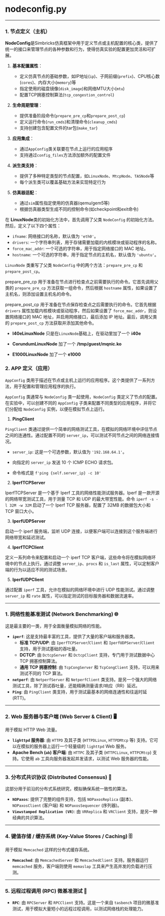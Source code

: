 # nodeconfig.py

---

### 1. 节点定义（主机）

**NodeConfig**是Simbricks仿真框架中用于定义节点或主机配置的核心类，提供了统一的接口来管理节点的各种参数和行为，使得仿真实验的配置更加灵活和可扩展。

1. **基本配置属性**：

   - 定义仿真节点的基础参数，如IP地址(`ip`)、子网前缀(`prefix`)、CPU核心数(`cores`)、内存大小(`memory`)等
   - 指定使用的磁盘镜像(`disk_image`)和网络MTU大小(`mtu`)
   - 配置TCP拥塞控制算法(`tcp_congestion_control`)

2. **生命周期管理**：

   - 提供准备阶段命令(`prepare_pre_cp`和`prepare_post_cp`)
   - 定义运行命令(`run_cmds`)和清理命令(`cleanup_cmds`)
   - 支持创建包含配置文件的tar包(`make_tar`)

3. **应用集成**：

   - 通过`AppConfig`类关联要在节点上运行的应用程序
   - 支持通过`config_files`方法添加额外的配置文件

4. **派生类支持**：

   - 提供了多种特定类型的节点配置，如`LinuxNode`、`MtcpNode`、`TASNode`等
   - 每个派生类可以覆盖基础方法来实现特定行为

5. **仿真器适配**：

   - 通过`sim`属性指定使用的仿真器(qemu/gem5等)
   - 根据仿真器类型生成不同的控制命令(如checkpoint和exit命令)

   

在 **LinuxNode**类的初始化方法中，首先调用了父类 `NodeConfig` 的初始化方法。然后，定义了以下四个属性：

- `ifname`: 网络接口的名称，默认值为 `'eth0'`。
- `drivers`: 一个字符串列表，用于存储需要加载的内核模块或驱动程序的名称。
- `force_mac_addr`: 一个可选的字符串，用于指定网络接口的 MAC 地址。
- `hostname`: 一个可选的字符串，用于指定节点的主机名，默认值为 `'ubuntu'`。

`LinuxNode` 类重写了父类 `NodeConfig` 中的两个方法：`prepare_pre_cp` 和 `prepare_post_cp`。

prepare_pre_cp 用于准备在节点进行检查点之前需要执行的命令。它首先调用父类的 `prepare_pre_cp` 方法获取一组命令，然后根据 `hostname` 属性，如果设置了主机名，则添加设置主机名的命令。

prepare_post_cp 用于准备在节点保存检查点之后需要执行的命令。它首先根据 `drivers` 属性加载内核模块或驱动程序，然后如果设置了 `force_mac_addr`，则设置网络接口的 MAC 地址，并启用网络接口，最后添加 IP 地址。最后，调用父类的 `prepare_post_cp` 方法获取并添加其他命令。



- **I40eLinuxNode** 只是在`LinuxNode`基础上，在驱动里加了一个 **i40e**

- **CorundumLinuxNode** 加了一个 **/tmp/guest/mqnic.ko**

- **E1000LinuxNode** 加了一个 **e1000**



### 2. APP 定义（应用）

`AppConfig` 类用于描述在节点或主机上运行的应用程序。这个类提供了一系列方法，用于配置和管理应用程序的执行。

`AppConfig` 类通常与 `NodeConfig` 类一起使用，`NodeConfig` 类定义了节点的配置。在实验中，可以创建不同的 `AppConfig` 子类来配置不同类型的应用程序，并将它们分配给 `NodeConfig` 实例，以便在模拟节点上运行。

1. **PingClient**

`PingClient` 类通过提供一个简单的网络测试工具，在模拟的网络环境中评估节点之间的连通性。通过配置不同的 `server_ip`，可以测试不同节点之间的网络连接情况。

- `server_ip`: 这是一个可选参数，默认值为 `'192.168.64.1'`。

- 向指定的 `server_ip` 发送 10 个 ICMP ECHO 请求包。

- 命令格式是 `f'ping {self.server_ip} -c 10'`

2. **IperfTCPServer**

IperfTCPServer 是一个基于 Iperf 工具的网络性能测试服务器。Iperf 是一款开源的网络带宽测试工具，用于测量 TCP 和 UDP 的最大带宽性能。命令 `iperf -s -l 32M -w 32M` 启动了一个 Iperf TCP 服务器，配置了 32MB 的数据包大小和 TCP 窗口大小。

3. **IperfUDPServer**

启动一个 iperf 服务端，监听 UDP 连接，以便客户端可以连接到这个服务端进行网络带宽和延迟测试。

4. **IperfTCPClient**

定义一系列命令来配置和启动一个 iperf TCP 客户端，这些命令将在模拟网络环境中的节点上执行。通过调整 `server_ip`、`procs` 和 `is_last` 属性，可以定制客户端的行为以适应不同的测试场景。

5. **IperfUDPClient**

通过配置 `iperf` 工具，允许在模拟的网络环境中进行 UDP 性能测试。通过调整 `server_ip` 和 `rate` 属性，可以指定测试的目标服务器和数据流速率。

---

### 1. 网络性能基准测试 (Network Benchmarking) 🌐



这是最主要的一类，用于全面衡量模拟网络的性能。

- **`iperf`**: 这是支持最丰富的工具，提供了大量的客户端和服务器类。
  - **标准 TCP/UDP**: 由 `IperfTCPServer`/`Client` 和 `IperfUDPServer`/`Client` 支持，用于测试基础的吞吐量。
  - **DCTCP**: 由 `DctcpServer` 和 `DctcpClient` 支持，专门用于测试数据中心 TCP 拥塞控制算法。
  - **通用 TCP 拥塞控制**: 由 `TcpCongServer` 和 `TcpCongClient` 支持，可以用来测试不同的 TCP 算法。
- **`netperf`**: 由 `NetperfServer` 和 `NetperfClient` 类支持。是另一个强大的网络测试工具，除了测试吞吐量，还能精确测量请求/响应（RR）延迟。
- **`Ping`**: 由 `PingClient` 类支持，用于测试最基本的网络连通性和往返时延 (RTT)。

------



### 2. Web 服务器与客户端 (Web Server & Client) 🖥️



用于模拟 HTTP Web 流量。

- **`lighttpd` 服务器**: 由 `HTTPD` 及其子类 (`HTTPDLinux`, `HTTPDMtcp` 等) 支持。它可以在模拟的服务器上运行一个轻量级的 `lighttpd` Web 服务。
- **Apache Bench (`ab`) 客户端**: 由 `HTTPC` 及其子类 (`HTTPCLinux`, `HTTPCMtcp`) 支持。它使用 `ab` 工具向服务器发起并发请求，以测试 Web 服务器的性能。

------



### 3. 分布式共识协议 (Distributed Consensus) 🤝



这部分用于前沿的分布式系统研究，模拟确保系统一致性的算法。

- **`NOPaxos`**: 提供了完整的组件支持，包括 `NOPaxosReplica` (副本)、`NOPaxosClient` (客户端) 和 `NOPaxosSequencer` (序列器)。
- **`Viewstamped Replication (VR)`**: 由 `VRReplica` 和 `VRClient` 支持，是另一种经典的共识算法。

------



### 4. 键值存储 / 缓存系统 (Key-Value Stores / Caching) 🗄️



用于模拟 `Memcached` 这样的分布式缓存系统。

- **`Memcached`**: 由 `MemcachedServer` 和 `MemcachedClient` 支持。服务器运行 `memcached` 服务，客户端则使用 `memaslap` 工具来产生高并发的负载进行压测。

------



### 5. 远程过程调用 (RPC) 微基准测试 🔄



- **`RPC`**: 由 `RPCServer` 和 `RPCClient` 支持。这是一个来自 `tasbench` 项目的微基准测试，用于模拟大量短小的远程过程调用，以测试网络栈的处理能力。


